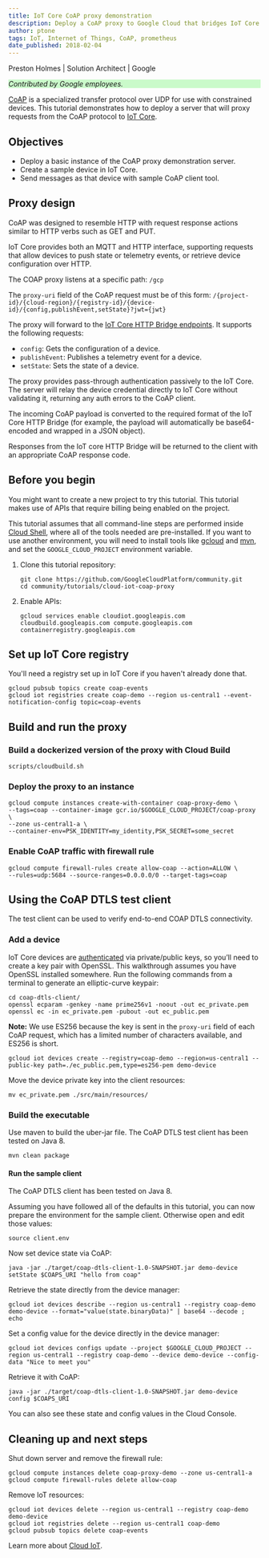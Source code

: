 ```yaml
---
title: IoT Core CoAP proxy demonstration
description: Deploy a CoAP proxy to Google Cloud that bridges IoT Core devices to the HTTP data broker of IoT Core.
author: ptone
tags: IoT, Internet of Things, CoAP, prometheus
date_published: 2018-02-04
---
```


Preston Holmes | Solution Architect | Google

<p style="background-color:#CAFACA;"><i>Contributed by Google employees.</i></p>

[CoAP](http://coap.technology/) is a specialized transfer protocol over UDP for use with constrained devices. This tutorial demonstrates how to deploy a server that will proxy requests from the CoAP protocol to [IoT Core](https://cloud.google.com/iot-core/).

## Objectives

* Deploy a basic instance of the CoAP proxy demonstration server.
* Create a sample device in IoT Core.
* Send messages as that device with sample CoAP client tool.

## Proxy design

CoAP was designed to resemble HTTP with request response actions similar to HTTP verbs such as GET and PUT.

IoT Core provides both an MQTT and HTTP interface, supporting requests that allow devices to push state or telemetry events, or retrieve device configuration over HTTP.

The COAP proxy listens at a specific path:
`/gcp`

The `proxy-uri` field of the CoAP request must be of this form:
`/{project-id}/{cloud-region}/{registry-id}/{device-id}/{config,publishEvent,setState}?jwt={jwt}`

The proxy will forward to the [IoT Core HTTP Bridge endpoints](https://cloud.google.com/iot/docs/reference/cloudiotdevice/rest/v1/projects.locations.registries.devices). It supports the following requests:

* `config`: Gets the configuration of a device.
* `publishEvent`: Publishes a telemetry event for a device.
* `setState`: Sets the state of a device.

The proxy provides pass-through authentication passively to the IoT Core. The server will relay the device credential directly to IoT Core without validating it, returning any auth errors to the CoAP client. 

The incoming CoAP payload is converted to the required format of the IoT Core HTTP Bridge (for example, the payload will automatically be base64-encoded and wrapped in a JSON object).

Responses from the IoT core HTTP Bridge will be returned to the client with an appropriate CoAP response code.

## Before you begin

You might want to create a new project to try this tutorial. This tutorial makes use of APIs that require billing being enabled on the project.

This tutorial assumes that all command-line steps are performed inside [Cloud Shell](https://cloud.google.com/shell/docs/quickstart), where all of the tools needed are pre-installed. If you want to use another environment, you will need to install tools like [gcloud](https://cloud.google.com/sdk/) and [mvn](https://maven.apache.org/install.html), and set the `GOOGLE_CLOUD_PROJECT` environment variable.

1.  Clone this tutorial repository:

        git clone https://github.com/GoogleCloudPlatform/community.git
        cd community/tutorials/cloud-iot-coap-proxy

1.  Enable APIs:

        gcloud services enable cloudiot.googleapis.com cloudbuild.googleapis.com compute.googleapis.com containerregistry.googleapis.com

## Set up IoT Core registry

You'll need a registry set up in IoT Core if you haven't already done that.

    gcloud pubsub topics create coap-events
    gcloud iot registries create coap-demo --region us-central1 --event-notification-config topic=coap-events

## Build and run the proxy

### Build a dockerized version of the proxy with Cloud Build

    scripts/cloudbuild.sh

### Deploy the proxy to an instance

    gcloud compute instances create-with-container coap-proxy-demo \
    --tags=coap --container-image gcr.io/$GOOGLE_CLOUD_PROJECT/coap-proxy \
    --zone us-central1-a \
    --container-env=PSK_IDENTITY=my_identity,PSK_SECRET=some_secret

### Enable CoAP traffic with firewall rule

    gcloud compute firewall-rules create allow-coap --action=ALLOW \
    --rules=udp:5684 --source-ranges=0.0.0.0/0 --target-tags=coap

## Using the CoAP DTLS test client

The test client can be used to verify end-to-end COAP DTLS connectivity.

### Add a device

IoT Core devices are [authenticated](https://cloud.google.com/iot/docs/how-tos/credentials/keys#generating_an_es256_key) via private/public keys, so you’ll need to create a key pair with OpenSSL. This walkthrough assumes you have OpenSSL installed somewhere. Run the following commands from a terminal to generate an elliptic-curve keypair:

    cd coap-dtls-client/
    openssl ecparam -genkey -name prime256v1 -noout -out ec_private.pem
    openssl ec -in ec_private.pem -pubout -out ec_public.pem

**Note:** We use ES256 because the key is sent in the `proxy-uri` field of each CoAP request, which has a limited number of characters available, and ES256 is short.

    gcloud iot devices create --registry=coap-demo --region=us-central1 --public-key path=./ec_public.pem,type=es256-pem demo-device

Move the device private key into the client resources:

    mv ec_private.pem ./src/main/resources/

### Build the executable

Use maven to build the uber-jar file. The CoAP DTLS test client has been tested on Java 8.

    mvn clean package

#### Run the sample client

The CoAP DTLS client has been tested on Java 8. 

Assuming you have followed all of the defaults in this tutorial, you can now prepare the environment for the sample client. Otherwise open and edit those values:

    source client.env

Now set device state via CoAP:

    java -jar ./target/coap-dtls-client-1.0-SNAPSHOT.jar demo-device setState $COAPS_URI "hello from coap"

Retrieve the state directly from the device manager:

    gcloud iot devices describe --region us-central1 --registry coap-demo demo-device --format="value(state.binaryData)" | base64 --decode ; echo

Set a config value for the device directly in the device manager:

    gcloud iot devices configs update --project $GOOGLE_CLOUD_PROJECT --region us-central1 --registry coap-demo --device demo-device --config-data "Nice to meet you"

Retrieve it with CoAP:

    java -jar ./target/coap-dtls-client-1.0-SNAPSHOT.jar demo-device config $COAPS_URI

You can also see these state and config values in the Cloud Console.


## Cleaning up and next steps

Shut down server and remove the firewall rule:

    gcloud compute instances delete coap-proxy-demo --zone us-central1-a
    gcloud compute firewall-rules delete allow-coap

Remove IoT resources:

    gcloud iot devices delete --region us-central1 --registry coap-demo demo-device
    gcloud iot registries delete --region us-central1 coap-demo
    gcloud pubsub topics delete coap-events

Learn more about [Cloud IoT](https://cloud.google.com/solutions/iot/).
